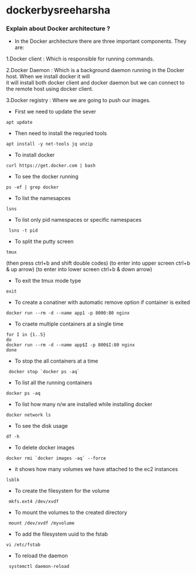 # dockerbysreeharsha

### Explain about Docker architecture ?

* In the Docker architecture there are three important components. They are:

1.Docker client   : Which is responsible for running commands.

2.Docker Daemon   : Which is a background daemon running in the Docker host. When we install docker it will       
                    it will install both docker client and docker daemon but we can connect to the remote host 
                    using docker client.
                    
3.Docker registry : Where we are going to push our images.

* First we need to update the sever

```
apt update
```

* Then need to install the requried tools

```
apt install -y net-tools jq unzip
```

* To install docker

```
curl https://get.docker.com | bash

```

* To see the docker running 

```
ps -ef | grep docker 
```

* To list the namesapces

```
lsns
```

* To list only pid namespaces or specific namespaces

```
 lsns -t pid 
```

* To split the putty screen

```
tmux 
```
(then press ctrl+b and shift double codes)
(to enter into upper screen ctrl+b & up arrow)
(to enter into lower screen ctrl+b & down arrow)

* To exit the tmux mode type

```
exit
```

* To create a conatiner with automatic remove option if container is exited

```
docker run --rm -d --name app1 -p 8000:80 nginx
```

* To craete multiple containers at a single time

```
for I in {1..5}
do
docker run --rm -d --name app$I -p 800$I:80 nginx
done
```

* To stop the all containers at a time

```
 docker stop `docker ps -aq`
```

* To list all  the running containers

```
docker ps -aq
```

* To list how many n/w are installed while installing docker

```
docker network ls
```

* To see the disk usage

```
df -h
```

* To delete docker images

```
docker rmi `docker images -aq` --force
```

* it shows how many volumes we have attached to the ec2 instances

```
lsblk
```
 
* To create the filesystem for the volume

```
 mkfs.ext4 /dev/xvdf
```

* To mount the volumes to the created directory

```
 mount /dev/xvdf /myvolume
```

* To add the filesystem uuid to the fstab

```
vi /etc/fstab
```

* To reload the daemon

```
 systemctl daemon-reload
```
